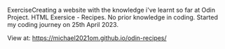 ExerciseCreating a website with the knowledge i've learnt so far at Odin Project. HTML Exersice - Recipes. No prior knowledge in coding. Started my coding journey on 25th April 2023.


View at: https://michael2021om.github.io/odin-recipes/
